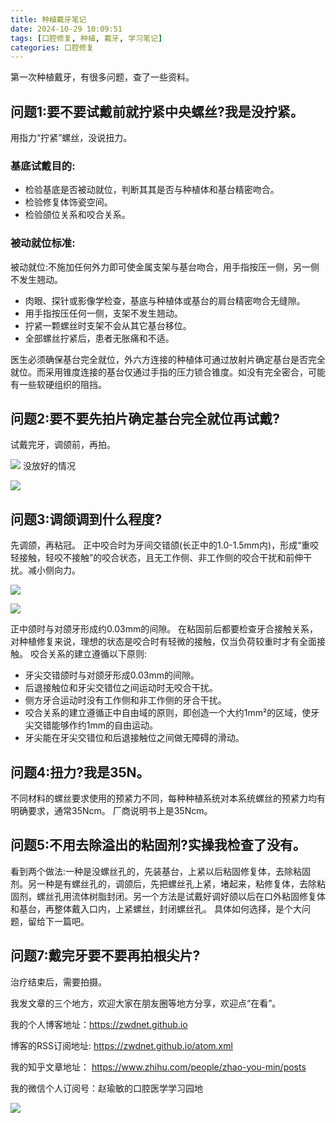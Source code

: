 ```yaml
---
title: 种植戴牙笔记
date: 2024-10-29 10:09:51
tags: [口腔修复, 种植, 戴牙, 学习笔记]
categories: 口腔修复
---
```

第一次种植戴牙，有很多问题，查了一些资料。
## 问题1:要不要试戴前就拧紧中央螺丝?我是没拧紧。
用指力“拧紧”螺丝，没说扭力。
### 基底试戴目的:
- 检验基底是否被动就位，判断其其是否与种植体和基台精密吻合。
- 检验修复体饰瓷空间。
- 检验颌位关系和咬合关系。

### 被动就位标准:
被动就位:不施加任何外力即可使金属支架与基台吻合，用手指按压一侧，另一侧不发生翘动。
- 肉眼、探针或影像学检查，基底与种植体或基台的肩台精密吻合无缝隙。
- 用手指按压任何一侧，支架不发生翘动。
- 拧紧一颗螺丝时支架不会从其它基台移位。
- 全部螺丝拧紧后，患者无胀痛和不适。

医生必须确保基台完全就位，外六方连接的种植体可通过放射片确定基台是否完全就位。而采用锥度连接的基台仅通过手指的压力锁合锥度。如没有完全密合，可能有一些软硬组织的阻挡。

## 问题2:要不要先拍片确定基台完全就位再试戴?
试戴完牙，调颌前，再拍。

![](https://zymblog-1258069789.cos.ap-chengdu.myqcloud.com/blog0440-implant/01.jpg)
没放好的情况

![](https://zymblog-1258069789.cos.ap-chengdu.myqcloud.com/blog0440-implant/02.jpg)


## 问题3:调颌调到什么程度?
先调颌，再粘冠。
正中咬合时为牙间交错颌(长正中的1.0-1.5mm内)，形成“重咬轻接触，轻咬不接触”的咬合状态，且无工作侧、非工作侧的咬合干扰和前伸干扰。减小侧向力。

![](https://zymblog-1258069789.cos.ap-chengdu.myqcloud.com/blog0440-implant/03.jpg)

![](https://zymblog-1258069789.cos.ap-chengdu.myqcloud.com/blog0440-implant/04.jpg)

正中颌时与对颌牙形成约0.03mm的间隙。
在粘固前后都要检查牙合接触关系，对种植修复来说，理想的状态是咬合时有轻微的接触，仅当负荷较重时才有全面接触。
咬合关系的建立遵循以下原则:
- 牙尖交错颌时与对颌牙形成0.03mm的间隙。
- 后退接触位和牙尖交错位之间运动时无咬合干扰。
- 侧方牙合运动时没有工作侧和非工作侧的牙合干扰。
- 咬合关系的建立遵循正中自由域的原则，即创造一个大约1mm²的区域，使牙尖交错能够作约1mm的自由运动。
- 牙尖能在牙尖交错位和后退接触位之间做无障碍的滑动。

## 问题4:扭力?我是35N。
不同材料的螺丝要求使用的预紧力不同，每种种植系统对本系统螺丝的预紧力均有明确要求，通常35Ncm。
厂商说明书上是35Ncm。

## 问题5:不用去除溢出的粘固剂?实操我检查了没有。
看到两个做法:一种是没螺丝孔的，先装基台，上紧以后粘固修复体，去除粘固剂。另一种是有螺丝孔的，调颌后，先把螺丝孔上紧，堵起来，粘修复体，去除粘固剂，螺丝孔用流体树脂封闭。另一个方法是试戴好调好颌以后在口外粘固修复体和基台，再整体戴入口内，上紧螺丝，封闭螺丝孔。
具体如何选择，是个大问题，留给下一篇吧。

## 问题7:戴完牙要不要再拍根尖片?
治疗结束后，需要拍摄。





我发文章的三个地方，欢迎大家在朋友圈等地方分享，欢迎点“在看”。

我的个人博客地址：https://zwdnet.github.io

博客的RSS订阅地址: https://zwdnet.github.io/atom.xml

我的知乎文章地址： https://www.zhihu.com/people/zhao-you-min/posts

我的微信个人订阅号：赵瑜敏的口腔医学学习园地

![](https://zymblog-1258069789.cos.ap-chengdu.myqcloud.com/other/wx.jpg)
